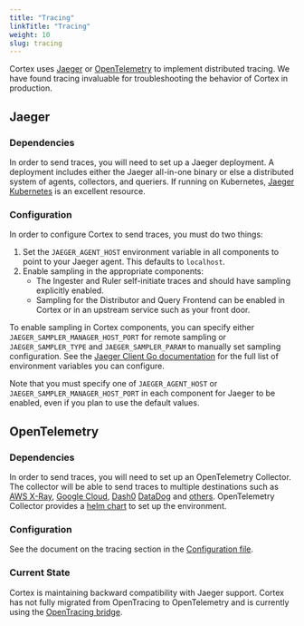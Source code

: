 ```yaml
---
title: "Tracing"
linkTitle: "Tracing"
weight: 10
slug: tracing
---
```


Cortex uses [Jaeger](https://www.jaegertracing.io/) or [OpenTelemetry](https://opentelemetry.io/) to implement distributed
tracing. We have found tracing invaluable for troubleshooting the behavior of
Cortex in production.

## Jaeger

### Dependencies

In order to send traces, you will need to set up a Jaeger deployment. A
deployment includes either the Jaeger all-in-one binary or else a distributed
system of agents, collectors, and queriers.  If running on Kubernetes, [Jaeger
Kubernetes](https://github.com/jaegertracing/jaeger-kubernetes) is an excellent
resource.

### Configuration

In order to configure Cortex to send traces, you must do two things:
1. Set the `JAEGER_AGENT_HOST` environment variable in all components to point
   to your Jaeger agent. This defaults to `localhost`.
1. Enable sampling in the appropriate components:
    * The Ingester and Ruler self-initiate traces and should have sampling
      explicitly enabled.
    * Sampling for the Distributor and Query Frontend can be enabled in Cortex
      or in an upstream service such as your front door.

To enable sampling in Cortex components, you can specify either
`JAEGER_SAMPLER_MANAGER_HOST_PORT` for remote sampling or
`JAEGER_SAMPLER_TYPE` and `JAEGER_SAMPLER_PARAM` to manually set sampling
configuration. See the [Jaeger Client Go
documentation](https://github.com/jaegertracing/jaeger-client-go#environment-variables)
for the full list of environment variables you can configure.

Note that you must specify one of `JAEGER_AGENT_HOST` or
`JAEGER_SAMPLER_MANAGER_HOST_PORT` in each component for Jaeger to be enabled,
even if you plan to use the default values.


## OpenTelemetry

### Dependencies

In order to send traces, you will need to set up an OpenTelemetry Collector. The collector will be able to send traces to
multiple destinations such as [AWS X-Ray](https://aws-otel.github.io/docs/getting-started/x-ray),
[Google Cloud](https://github.com/open-telemetry/opentelemetry-collector-contrib/tree/main/exporter/googlecloudexporter),
[Dash0](https://www.dash0.com/hub/integrations/int_opentelemetry-collector/overview)
[DataDog](https://docs.datadoghq.com/tracing/trace_collection/open_standards/otel_collector_datadog_exporter/) and
[others](https://github.com/open-telemetry/opentelemetry-collector-contrib/tree/main/exporter). OpenTelemetry Collector
provides a [helm chart](https://github.com/open-telemetry/opentelemetry-helm-charts/tree/main/charts/opentelemetry-collector/examples/deployment-otlp-traces)
to set up the environment.

### Configuration

See the document on the tracing section in the [Configuration file](https://cortexmetrics.io/docs/configuration/configuration-file/).

### Current State

Cortex is maintaining backward compatibility with Jaeger support. Cortex has not fully migrated from OpenTracing to OpenTelemetry and is currently using the
[OpenTracing bridge](https://opentelemetry.io/docs/migration/opentracing/).
